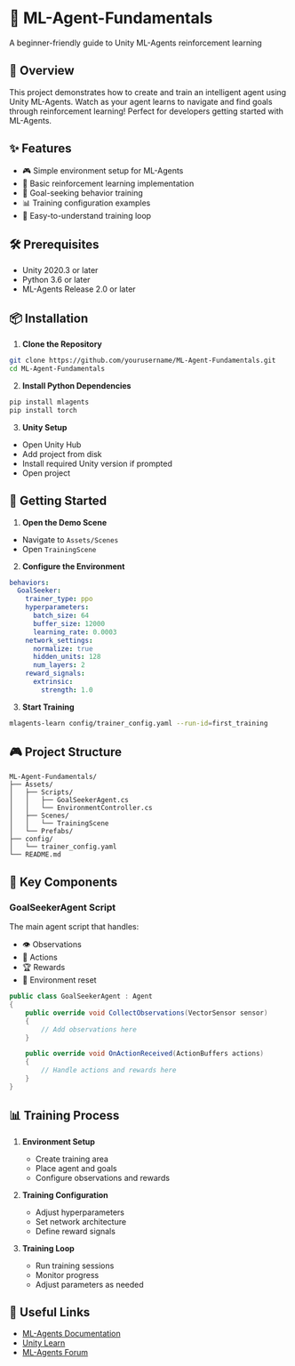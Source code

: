 # 🤖 ML-Agent-Fundamentals
A beginner-friendly guide to Unity ML-Agents reinforcement learning

## 🎯 Overview
This project demonstrates how to create and train an intelligent agent using Unity ML-Agents. Watch as your agent learns to navigate and find goals through reinforcement learning! Perfect for developers getting started with ML-Agents.

## ✨ Features
- 🎮 Simple environment setup for ML-Agents
- 🧠 Basic reinforcement learning implementation
- 🎯 Goal-seeking behavior training
- 📊 Training configuration examples
- 🔄 Easy-to-understand training loop

## 🛠️ Prerequisites
- Unity 2020.3 or later
- Python 3.6 or later
- ML-Agents Release 2.0 or later

## 📦 Installation

1. **Clone the Repository**
```bash
git clone https://github.com/yourusername/ML-Agent-Fundamentals.git
cd ML-Agent-Fundamentals
```

2. **Install Python Dependencies**
```bash
pip install mlagents
pip install torch
```

3. **Unity Setup**
- Open Unity Hub
- Add project from disk
- Install required Unity version if prompted
- Open project

## 🚀 Getting Started

1. **Open the Demo Scene**
- Navigate to `Assets/Scenes`
- Open `TrainingScene`

2. **Configure the Environment**
```yaml
behaviors:
  GoalSeeker:
    trainer_type: ppo
    hyperparameters:
      batch_size: 64
      buffer_size: 12000
      learning_rate: 0.0003
    network_settings:
      normalize: true
      hidden_units: 128
      num_layers: 2
    reward_signals:
      extrinsic:
        strength: 1.0
```

3. **Start Training**
```bash
mlagents-learn config/trainer_config.yaml --run-id=first_training
```

## 🎮 Project Structure
```
ML-Agent-Fundamentals/
├── Assets/
│   ├── Scripts/
│   │   ├── GoalSeekerAgent.cs
│   │   └── EnvironmentController.cs
│   ├── Scenes/
│   │   └── TrainingScene
│   └── Prefabs/
├── config/
│   └── trainer_config.yaml
└── README.md
```

## 📝 Key Components

### GoalSeekerAgent Script
The main agent script that handles:
- 👁️ Observations
- 🎯 Actions
- 🏆 Rewards
- 🔄 Environment reset

```csharp
public class GoalSeekerAgent : Agent
{
    public override void CollectObservations(VectorSensor sensor)
    {
        // Add observations here
    }

    public override void OnActionReceived(ActionBuffers actions)
    {
        // Handle actions and rewards here
    }
}
```

## 📊 Training Process

1. **Environment Setup**
   - Create training area
   - Place agent and goals
   - Configure observations and rewards

2. **Training Configuration**
   - Adjust hyperparameters
   - Set network architecture
   - Define reward signals

3. **Training Loop**
   - Run training sessions
   - Monitor progress
   - Adjust parameters as needed

## 🔗 Useful Links
- [ML-Agents Documentation](https://github.com/Unity-Technologies/ml-agents)
- [Unity Learn](https://learn.unity.com/)
- [ML-Agents Forum](https://forum.unity.com/forums/ml-agents.453/)
